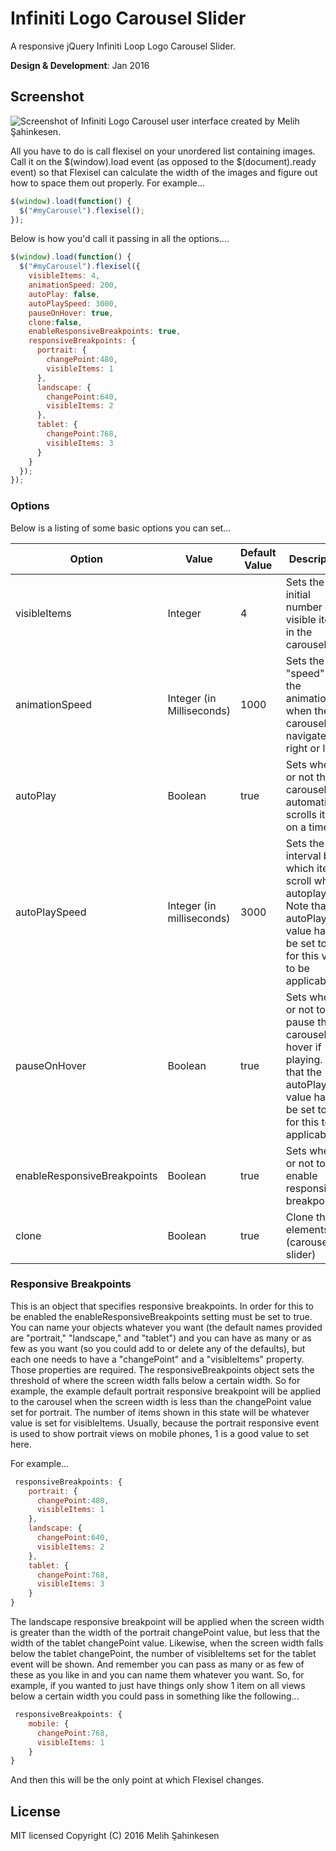 # Infiniti Logo Carousel Slider
A responsive jQuery Infiniti Loop Logo Carousel Slider.

**Design & Development**: Jan 2016

## Screenshot
![Screenshot of Infiniti Logo Carousel user interface created by Melih Şahinkesen.](https://www.melihsahinkesen.com/dropbox/infi-logo-slide-example.gif)

All you have to do is call flexisel on your unordered list containing images. Call it on the $(window).load event (as opposed to the $(document).ready event) so that Flexisel can calculate the width of the images and figure out how to space them out properly. For example...

```javascript
$(window).load(function() {
  $("#myCarousel").flexisel();
});
```

Below is how you'd call it passing in all the options....

```javascript
$(window).load(function() {
  $("#myCarousel").flexisel({
    visibleItems: 4,
    animationSpeed: 200,
    autoPlay: false,
    autoPlaySpeed: 3000,
    pauseOnHover: true,
	clone:false,
    enableResponsiveBreakpoints: true,
    responsiveBreakpoints: {
      portrait: {
        changePoint:480,
        visibleItems: 1
      }, 
      landscape: {
        changePoint:640,
        visibleItems: 2
      },
      tablet: {
        changePoint:768,
        visibleItems: 3
      }
    }
  });
});
```

### Options

Below is a listing of some basic options you can set...

| Option | Value | Default Value | Description | Example |
| --- | --- | --- | --- | --- |
visibleItems | Integer | 4 | Sets the initial number of visible items in the carousel | visibleItems: 5
animationSpeed | Integer (in Milliseconds) | 1000 | Sets the "speed" of the animation when the carousel navigates right or left. | animationSpeed: 2000 
autoPlay | Boolean | true | Sets whether or not the carousel automatically scrolls items on a timer | autoPlay: true
autoPlaySpeed | Integer (in milliseconds) | 3000 | Sets the interval by which items scroll when autoplaying. Note that the autoPlay value has to be set to true for this value to be applicable | autoPlaySpeed: 5000
pauseOnHover | Boolean | true | Sets whether or not to pause the carousel on hover if playing. Note that the autoPlay value has to be set to true for this to be applicable | pauseOnHover: false
enableResponsiveBreakpoints | Boolean | true | Sets whether or not to enable responsive breakpoints | enableResponsiveBreakpoints: true
clone | Boolean | true | Clone the elements (carousel slider) | clone: false

### Responsive Breakpoints

This is an object that specifies responsive breakpoints. In order for this to be enabled the enableResponsiveBreakpoints setting must be set to true. You can name your objects whatever you want (the default names provided are "portrait," "landscape," and "tablet") and you can have as many or as few as you want (so you could add to or delete any of the defaults), but each one needs to have a "changePoint" and a "visibleItems" property. Those properties are required. The responsiveBreakpoints object sets the threshold of where the screen width falls below a certain width. So for example, the example default portrait responsive breakpoint will be applied to the carousel when the screen width is less than the changePoint value set for portrait. The number of items shown in this state will be whatever value is set for visibleItems. Usually, because the portrait responsive event is used to show portrait views on mobile phones, 1 is a good value to set here.

For example...

```javascript
 responsiveBreakpoints: {
    portrait: {
      changePoint:480,
      visibleItems: 1
    }, 
    landscape: {
      changePoint:640,
      visibleItems: 2
    },
    tablet: {
      changePoint:768,
      visibleItems: 3
    }
}
```

The landscape responsive breakpoint will be applied when the screen width is greater than the width of the portrait changePoint value, but less that the width of the tablet changePoint value. Likewise, when the screen width falls below the tablet changePoint, the number of visibleItems set for the tablet event will be shown. And remember you can pass as many or as few of these as you like in and you can name them whatever you want. So, for example, if you wanted to just have things only show 1 item on all views below a certain width you could pass in something like the following... 

```javascript
 responsiveBreakpoints: {
    mobile: {
      changePoint:768,
      visibleItems: 1
    }
}
```

And then this will be the only point at which Flexisel changes.

## License
MIT licensed
Copyright (C) 2016 Melih Şahinkesen
